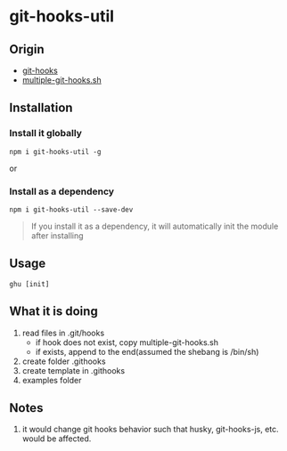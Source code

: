 # git-hooks-util

## Origin
* [git-hooks](https://github.com/tarmolov/git-hooks-js#readme)
* [multiple-git-hooks.sh](https://gist.github.com/mjackson/7e602a7aa357cfe37dadcc016710931b)

## Installation
### Install it globally
```
npm i git-hooks-util -g
```
or
### Install as a dependency
```
npm i git-hooks-util --save-dev
```

> If you install it as a dependency, it will automatically init the module after installing

## Usage
```
ghu [init]
```

## What it is doing 
1. read files in .git/hooks  
	* if hook does not exist, copy multiple-git-hooks.sh
	* if exists, append to the end(assumed the shebang is /bin/sh)
2. create folder .githooks
3. create template in .githooks
4. examples folder

## Notes
1. it would change git hooks behavior such that husky, git-hooks-js, etc. would be affected.

